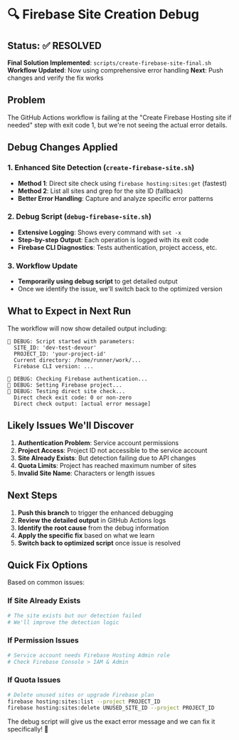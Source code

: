 # 🔍 Firebase Site Creation Debug

## Status: ✅ RESOLVED

**Final Solution Implemented**: `scripts/create-firebase-site-final.sh`
**Workflow Updated**: Now using comprehensive error handling
**Next**: Push changes and verify the fix works

## Problem
The GitHub Actions workflow is failing at the "Create Firebase Hosting site if needed" step with exit code 1, but we're not seeing the actual error details.

## Debug Changes Applied

### 1. Enhanced Site Detection (`create-firebase-site.sh`)
- **Method 1**: Direct site check using `firebase hosting:sites:get` (fastest)
- **Method 2**: List all sites and grep for the site ID (fallback)
- **Better Error Handling**: Capture and analyze specific error patterns

### 2. Debug Script (`debug-firebase-site.sh`)
- **Extensive Logging**: Shows every command with `set -x`
- **Step-by-step Output**: Each operation is logged with its exit code
- **Firebase CLI Diagnostics**: Tests authentication, project access, etc.

### 3. Workflow Update
- **Temporarily using debug script** to get detailed output
- Once we identify the issue, we'll switch back to the optimized version

## What to Expect in Next Run

The workflow will now show detailed output including:
```
🔧 DEBUG: Script started with parameters:
  SITE_ID: 'dev-test-devour'
  PROJECT_ID: 'your-project-id'
  Current directory: /home/runner/work/...
  Firebase CLI version: ...

🔧 DEBUG: Checking Firebase authentication...
🔧 DEBUG: Setting Firebase project...
🔧 DEBUG: Testing direct site check...
  Direct check exit code: 0 or non-zero
  Direct check output: [actual error message]
```

## Likely Issues We'll Discover

1. **Authentication Problem**: Service account permissions
2. **Project Access**: Project ID not accessible to the service account
3. **Site Already Exists**: But detection failing due to API changes
4. **Quota Limits**: Project has reached maximum number of sites
5. **Invalid Site Name**: Characters or length issues

## Next Steps

1. **Push this branch** to trigger the enhanced debugging
2. **Review the detailed output** in GitHub Actions logs
3. **Identify the root cause** from the debug information
4. **Apply the specific fix** based on what we learn
5. **Switch back to optimized script** once issue is resolved

## Quick Fix Options

Based on common issues:

### If Site Already Exists
```bash
# The site exists but our detection failed
# We'll improve the detection logic
```

### If Permission Issues
```bash
# Service account needs Firebase Hosting Admin role
# Check Firebase Console > IAM & Admin
```

### If Quota Issues
```bash
# Delete unused sites or upgrade Firebase plan
firebase hosting:sites:list --project PROJECT_ID
firebase hosting:sites:delete UNUSED_SITE_ID --project PROJECT_ID
```

The debug script will give us the exact error message and we can fix it specifically! 🎯
